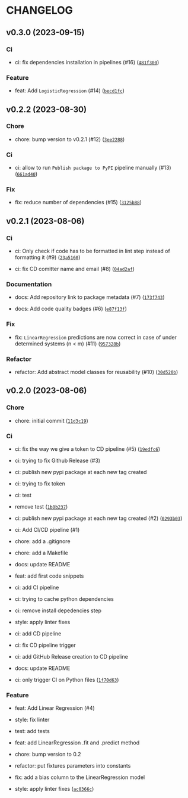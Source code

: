 # CHANGELOG



## v0.3.0 (2023-09-15)

### Ci

* ci: fix dependencies installation in pipelines (#16) ([`481f300`](https://github.com/cmnemoi/cmnemoi-learn/commit/481f300391f9134125a18eb37973de4a7cc4dfe9))

### Feature

* feat: Add `LogisticRegression` (#14) ([`becd1fc`](https://github.com/cmnemoi/cmnemoi-learn/commit/becd1fcabc948badba8a0930356085a2d031b6c4))


## v0.2.2 (2023-08-30)

### Chore

* chore: bump version to v0.2.1 (#12) ([`3ee2288`](https://github.com/cmnemoi/cmnemoi-learn/commit/3ee22881f5964d7dbf5d4c2579f801d1f48a5b11))

### Ci

* ci: allow to run `Publish package to PyPI` pipeline manually (#13) ([`661ad40`](https://github.com/cmnemoi/cmnemoi-learn/commit/661ad40514a826d963f2aae8f5b1b44cc30f5baa))

### Fix

* fix: reduce number of dependencies (#15) ([`3125b88`](https://github.com/cmnemoi/cmnemoi-learn/commit/3125b885576265685f2c0e2b534b8584c84e1c3d))


## v0.2.1 (2023-08-06)

### Ci

* ci: Only check if code has to be formatted in lint step instead of formatting it (#9) ([`23a5160`](https://github.com/cmnemoi/cmnemoi-learn/commit/23a51609f3ef26f17885531f246c06c1c8ec6f8b))

* ci: fix CD comitter name and email (#8) ([`04ad2af`](https://github.com/cmnemoi/cmnemoi-learn/commit/04ad2af983cffea8598321bcd98a9c096cd596c7))

### Documentation

* docs: Add repository link to package metadata (#7) ([`173f743`](https://github.com/cmnemoi/cmnemoi-learn/commit/173f743809765cae0a66a0a1ec7e1844a78759cc))

* docs: Add code quality badges (#6) ([`e87f13f`](https://github.com/cmnemoi/cmnemoi-learn/commit/e87f13f9a74e0a46345218d35b03240b7c7ef461))

### Fix

* fix: `LinearRegression` predictions are now correct in case of under determined systems (n &lt; m) (#11) ([`957328b`](https://github.com/cmnemoi/cmnemoi-learn/commit/957328b2ba857f51fc6b0e0d7d917331e26873bc))

### Refactor

* refactor: Add abstract model classes for reusability (#10) ([`30d520b`](https://github.com/cmnemoi/cmnemoi-learn/commit/30d520b485f8a47d7bbd4a253d1e8643e9f9947d))


## v0.2.0 (2023-08-06)

### Chore

* chore: initial commit ([`11d3c19`](https://github.com/cmnemoi/cmnemoi-learn/commit/11d3c19600326281ef68a4121ca19e021e6f67b3))

### Ci

* ci: fix the way we give a token to CD pipeline (#5) ([`19edfc6`](https://github.com/cmnemoi/cmnemoi-learn/commit/19edfc6ad02bfe29592e94d28520b78d37025657))

* ci: trying to fix Github Release  (#3)

* ci: publish new pypi package at each new tag created

* ci: trying to fix token

* ci: test

* remove test ([`1b0b237`](https://github.com/cmnemoi/cmnemoi-learn/commit/1b0b237c059a10f0b1b63d3353f0343fe39fa23d))

* ci: publish new pypi package at each new tag created (#2) ([`0293b03`](https://github.com/cmnemoi/cmnemoi-learn/commit/0293b03823de2df8211e666494db9ba478bb50d3))

* ci: Add CI/CD pipeline (#1)

* chore: add a .gitignore

* chore: add a Makefile

* docs: update README

* feat: add first code snippets

* ci: add CI pipeline

* ci: trying to cache python dependencies

* ci: remove install depedencies step

* style: apply linter fixes

* ci: add CD pipeline

* ci: fix CD pipeline trigger

* ci: add GitHub Release creation to CD pipeline

* docs: update README

* ci: only trigger CI on Python files ([`1f70d63`](https://github.com/cmnemoi/cmnemoi-learn/commit/1f70d6339b0adfe8c10d529dfce2341c8eaf6db5))

### Feature

* feat: Add Linear Regression (#4)

* style: fix linter

* test: add tests

* feat: add LinearRegression .fit and .predict method

* chore: bump version to 0.2

* refactor: put fixtures parameters into constants

* fix: add a bias column to the LinearRegression model

* style: apply linter fixes ([`ac0366c`](https://github.com/cmnemoi/cmnemoi-learn/commit/ac0366c456d07325a95c6334b2fc6380b82e669b))
